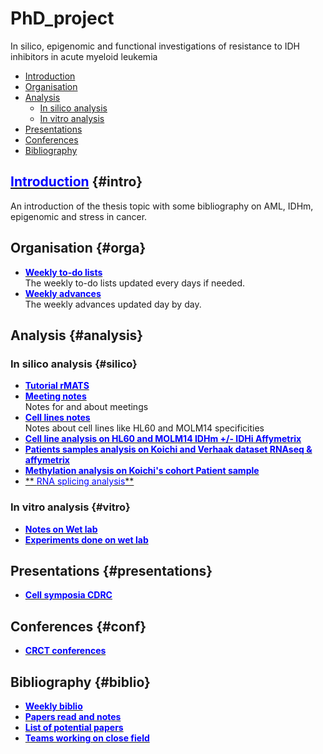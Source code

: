 # PhD_project
In silico, epigenomic and functional investigations of resistance to IDH inhibitors in acute myeloid leukemia

* [Introduction](#intro)
* [Organisation](#orga)
* [Analysis](#analysis)
  * [In silico analysis](#silico)
  * [In vitro analysis](#vitro)
* [Presentations](#presentations)
* [Conferences](#conf)
* [Bibliography](#biblio)

## [<span style="color:blue">Introduction</span>](https://alexishucteau.github.io/PhD_project/Bibliography/Introduction) {#intro}

An introduction of the thesis topic with some bibliography on AML, IDHm, epigenomic and stress in cancer.

## Organisation {#orga}

* [**<span style="color:blue">Weekly to-do lists</span>**](https://alexishucteau.github.io/PhD_project/Todo_list)  
The weekly to-do lists updated every days if needed.
* [**<span style="color:blue">Weekly advances</span>**](https://alexishucteau.github.io/PhD_project/Weekly_advances)  
The weekly advances updated day by day.

## Analysis {#analysis}

### In silico analysis {#silico}

* [**<span style="color:blue">Tutorial rMATS</span>**](https://alexishucteau.github.io/PhD_project/Analysis/In_silico/rMATS_tuto)  
* [**<span style="color:blue">Meeting notes</span>**](https://alexishucteau.github.io/PhD_project/Analysis/In_silico/Meeting_notes)  
Notes for and about meetings
* [**<span style="color:blue">Cell lines notes</span>**](https://alexishucteau.github.io/PhD_project/Analysis/In_silico/Cell_lines_notes)  
Notes about cell lines like HL60 and MOLM14 specificities
* [**<span style="color:blue">Cell line analysis on HL60 and MOLM14 IDHm +/- IDHi Affymetrix</span>**](https://alexishucteau.github.io/PhD_project/Analysis/HL60_MOLM14_RNAseq_analysis)  
* [**<span style="color:blue">Patients samples analysis on Koichi and Verhaak dataset RNAseq & affymetrix</span>**](https://alexishucteau.github.io/PhD_project/Analysis/Patients_samples_Koichi_and_Verhaak_analysis)
* [**<span style="color:blue">Methylation analysis on Koichi's cohort Patient sample</span>**](https://alexishucteau.github.io/PhD_project/Analysis/Koichi_methylation_analysis)
* [** <span style="color:blue">RNA splicing analysis</span>**](https://alexishucteau.github.io/PhD_project/Analysis/In_silico/Splicing_Project/Splicing_analysis)


### In vitro analysis {#vitro}

* [**<span style="color:blue">Notes on Wet lab</span>**](https://alexishucteau.github.io/PhD_project/Analysis/Wetlab/Notes)
* [**<span style="color:blue">Experiments done on wet lab</span>**](https://alexishucteau.github.io/PhD_project/Analysis/Wetlab/Experiments)

## Presentations {#presentations}

* [**<span style="color:blue">Cell symposia CDRC</span>**](https://alexishucteau.github.io/PhD_project/Presentations/Cell_symposia_Poster_and_flash_talk)

## Conferences {#conf}

* [**<span style="color:blue">CRCT conferences</span>**](https://alexishucteau.github.io/PhD_project/Conferences/CRCT_conf/Main)

## Bibliography {#biblio}

* [**<span style="color:blue">Weekly biblio</span>**](https://alexishucteau.github.io/PhD_project/Bibliography/Paper_weekly_advances)
* [**<span style="color:blue">Papers read and notes</span>**](https://alexishucteau.github.io/PhD_project/Bibliography/Weekly_paper_notes/Paper_read_and_notes)
* [**<span style="color:blue">List of potential papers</span>**](https://alexishucteau.github.io/PhD_project/Bibliography/List_of_potential_interesting_papers)
* [**<span style="color:blue">Teams working on close field</span>**](https://alexishucteau.github.io/PhD_project/Bibliography/Bioinfo_Teams)

